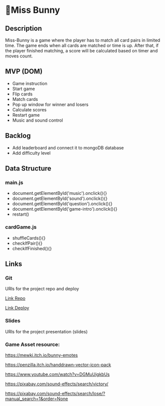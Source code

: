 # 🐰Miss Bunny

## Description

Miss-Bunny is a game where the player has to match all card pairs in limited time. The game ends when all cards are matched or time is up. After that, if the player finished matching, a score will be calculated based on timer and moves count. 

## MVP (DOM)
- Game instruction
- Start game
- Flip cards
- Match cards
- Pop up window for winner and losers
- Calculate scores
- Restart game
- Music and sound control

## Backlog
- Add leaderboard and connect it to mongoDB database
- Add difficulty level

## Data Structure

### main.js
- document.getElementById('music').onclick(){}
- document.getElementById('sound').onclick(){}
- document.getElementById('question').onclick(){}
- document.getElementById('game-intro').onclick(){}
- restart()

### cardGame.js
- shuffleCards(){}
- checkIfPair(){}
- checkIfFinished(){}

## Links

### Git
URls for the project repo and deploy

[Link Repo](https://github.com/Cocalynn/Project1-MissBunny/)

[Link Deploy](https://cocalynn.github.io/Project1-MissBunny/)

### Slides
URls for the project presentation (slides)


### Game Asset resource: 

https://mewki.itch.io/bunny-emotes

https://penzilla.itch.io/handdrawn-vector-icon-pack

https://www.youtube.com/watch?v=DGMuUigkbUs

https://pixabay.com/sound-effects/search/victory/

https://pixabay.com/sound-effects/search/lose/?manual_search=1&order=None
